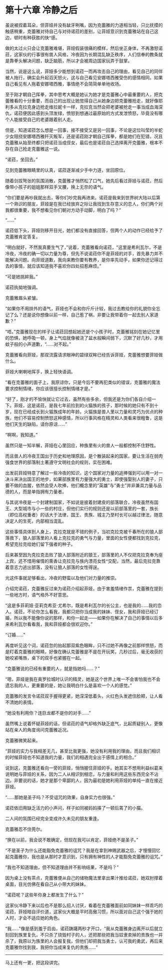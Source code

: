# 第十六章 冷静之后

虽说被捏着耳朵，但菲娅并没有龇牙咧嘴，因为克蕾雅的力道相当轻，只比抚摸的触感稍重，克蕾雅对待自己与对待诺菈的差别，让菲娅意识到克蕾雅站在自己这边，顿时有种获胜的快^感。

做的太过火只会让克蕾雅难堪，菲娅假装很痛的模样，然后坐正身体，不再激怒诺菈，这家伙的行事很有兽人风格，冷夜因为长期混乱缺乏秩序，人们信奉的教条就是靠拳头解决问题，缺乏脑筋，所以才会被周边国家玩弄于鼓掌。

当然，说是这么说，菲娅多少能想到诺菈一而再攻击自己的理由，看见自己的同伴被人拖行，确实会升起滔天怒火，这与自己看见安娜塔西雅受伤的感情相同，如果自己看见有人拖着安娜塔西雅，事情绝不会简简单单地收场。

至于刚才朝自己挥拳，其中思考大概是她认为她才是克蕾雅心中最重要的人，把克蕾雅看的十分重要，而自己的出现让她觉得自己从她身边把克蕾雅抢走，就好像耶利多从克拉克身边抢走维拉妮卡一样，克拉克当然会把老婆被抢走一事当成血海深仇，诺菈便因此感到头顶发绿，愤怒到想通过最原始的方式发泄愤怒，毕竟没有哪个人能接受自己的老婆跟着别人走。

但是，知道诺菈怎么想是一回事，接不接受又是另一回事，不论是这位叫莹的半蛇少女阻挠安娜塔西雅歼灭叛军，还是诺菈刚才朝自己挥拳，都是她们在犯错，况且克蕾雅从始至终都只把诺菈当成侄女，最后也是诺菈自己选择离开克蕾雅，根本不存在自己抢走克蕾雅这一说。

“诺菈，坐回去。”

见到克蕾雅眼睛里的认真，诺菈逐渐减少手中力道，坐回原位。

随着剑拔弩张的氛围消散，克蕾雅才悄然松了口气，她先后看过菲娅与诺菈，然后像带小孩子的姐姐那样双手叉腰，换上无奈的语气。

“你们要是再吵我就出去，等你们吵完我再进来。诺菈是我来到世界树大陆以后第一个熟识的朋友，菲娅是在我已经放弃之际让我找到生存意义的恋人，你们两个对我都很重要，我不想看见你们朝对方动手动脚，明白了吗？”

“……”

诺菈低下头，菲娅则移开目光，她们都没有直接回答，但两个人的动作已经给予了克蕾雅肯定答复。

“明白就好，不然我真要生气了，”说着，克蕾雅看向诺菈，“这里是希利瓦尔，不是冷夜，冷夜的确一切以力量为尊，但先不说诺菈你不是菲娅的对手，首先暴力并不能解决问题。向菲娅道歉，我向来教你要有教养，是你率先动手，如果你还记得过去的事情，就应该知道我不喜欢你四处招惹麻烦。”

“可是她挑衅我。”

诺菈执拗地强调。

克蕾雅眉头紧皱。

“如果你不用排外的语气，菲娅也不会和你斤斤计较，我过去教给你的礼貌你全忘记了么？还是说你想像以前一样，自己惹了祸，非要让我带着你一起去别人家道歉？”

“唔。”克蕾雅现在的样子让诺菈回想起她还是个小孩子时，克蕾雅铭刻在她记忆里的恐惧，她呼吸一顿，身上气焰就像被浇了盆水般瞬间弱下，沉默了好几秒，才用蚊子般的小声道歉，“……对不起。”

克蕾雅看向菲娅，那双流露请求眼神的碧绿双眸已经告诉菲娅，克蕾雅想要菲娅做什么。

菲娅大喇喇地挥手，换上轻快语调。

“看在克蕾雅的面子上，我原谅你，只是今后不要再犯类似的错误，克蕾雅的魔法要求控制情绪，你应该很擅长控制情绪才是。”

“好了，刚才的不愉快就让它过去，虽然有些多余，但我还是为你们各自介绍一下。菲娅，这是诺菈，是我七年前捡到的火猫族的孩子，那时候的她只有不到十岁，现在已经成长到火猫族成年的年龄。火猫族是兽人里以力量和灵巧为优点的种族，他们不容易控制愤怒这种感情，所以行事风格在精灵和人类看来很粗鲁，这是他们天生的缺陷，请你原谅......”

“啊啊，我知道。”

虽然只是一知半解，菲娅在心里回应，种族里有火的兽人一般都控制不住野性。

而且兽人的冷夜王国出于历史和地理原因，是个散装起来的国家，要让生活在弱肉强食世界的部落制土著遵守文明社会的规则，实在困难。

出发前菲娅特意了解过一些冷夜的知识，这个国家对力量的追捧强到可以用一对一决斗来决出国王的地步，如果部族里有力量强大的勇士，即使强娶别人的妻子，只要不做的血腥，依然会受人吹捧，他们概念里的“英雄”与“勇士”并非兼具力量与品德的人，而是单指拥有力量者。

与其说冷夜是一个封建制国家，不如说是披着封建皮的部落联合，冷夜虽然有国王、大型城市与小一些的村庄，但他们实行的规则还是以前部落里的一套，族长（即位高权重者）的话大于法律，国王、贵族、城主乃至村长可以越过律法，随意决定人的生死，内部相当混乱。

这些事情具体到人身上，克拉克就是不错的例子，当初克拉克被千春所在的狼人部落救下，狼人部落里的人看上克拉克的勇气与力量，里面的女性便都找到克拉克，希望克拉克给她们留下强者的种子。

后来甚至因为克拉克击败了狼人部落附近的狼王，部落里的人不仅把克拉克奉为座上宾，还不惜用催情的熏香让克拉克与族内漂亮女性^交配，当然，最后克拉克靠着意志力逃出部落，没有让狼人部落的女性得逞。

光这件事就足够看出，冷夜的野蛮以及他们对力量的推崇。

介绍完诺菈，克蕾雅反过来为诺菈介绍起菲娅，由于害羞情绪作祟，克蕾雅在提到一些地方时，语气格外不好意思。

“这是多菲莉娅·亚莉克希亚·尤希尔，既是希利瓦尔的长公主，也是我的……我的恋人。诺菈，不论你怎么看我，我都只把你当成我的妹妹、侄女，我和菲娅已经订婚，所以我不能像你说的那样，和你一起走——如果你在解决了自己的事情以后多来希利瓦尔看看我，我和菲娅都会很欢迎你。”

“订婚……”

再度听见这个词，诺菈忽的抬起那双紫色眼眸，只不过她不再像之前那样愤怒，而是盯着克蕾雅的眼睛，好像在确认克蕾雅是不是在开玩笑，几秒过后，毫无收获的她咬紧嘴唇，桌下的双手也紧握在一起。

“克蕾雅说的已经有重要的人，就是指她吗……？”

“嗯，菲娅是我在奥罗拉城时认识的精灵，她是这个世界上唯一不会害怕我也不会遗忘我的人，更重要的是，她让我明白什么是喜欢一个人的感觉。”

克蕾雅的发言令诺菈双手握得更紧，她深深低着头，火红色头发遮住脸颊，让人看不清她的表情。

“她没有利用你？连巨龙都不是你的对手……”

虽然嘴上说着怀疑菲娅的话，但诺菈的语气却格外缺乏底气，比起质疑别人，更像站在亲人的角度询问克蕾雅近况。

克蕾雅微笑起来。

“菲娅的实力与我相差无几，甚至比我更强，她没有利用我的理由，而且我们相识的时候菲娅也不知道我的力量，我们的相遇完全出于感情上的相合。”

说到这，克蕾雅还看向一旁的菲娅，悄悄握住菲娅的手。她其实不想用利益纠葛来说明她与菲娅的关系，因为二人从相识到相恋，与力量和利用这些东西完全不沾边。非要说的话，她才是那个卑鄙的人，因为最初是她利用菲娅的单纯一直在接近菲娅。

“……那她是圣子吗？不受诅咒的效果，自身实力也很强。”

诺菈依旧用缺乏活力的小声问，样子如同被妈妈揍了一顿后蔫了的小猫。

二人间的氛围已经完全变成许久未见的朋友重逢。

克蕾雅忍不住莞尔。

“换在以前，我会说不敢确定，但现在我可以肯定，菲娅绝不是圣子。”

“不是圣子为什么还能豁免克蕾雅的诅咒？我是在拿到神赐武器之后，才慢慢回忆起克蕾雅你，我也是从那时才意识到，只有拥有神性的人才能豁免克蕾雅的诅咒。”

“我也不知道理由，但不知道理由并不影响结果，不是吗？”

因为桌上没有茶点，克蕾雅便从自己的储物魔法里拿出果汁推给诺菈，她双肘撑着桌面，目光仿佛在看自己从小带大的妹妹。

“诺菈呢？这些年你身上都发生了什么？”

这家伙冷静下来以后也不是那么招人讨厌，看着在克蕾雅面前如同妹妹一样乖巧的诺菈，菲娅暗自评价道，这家伙大概是平时高傲习惯，所以面对自己这个强于她的人时，才会不适应她的角色。

“我……”像是感到羞于启齿，诺菈踌躇两秒才开口，“我从克蕾雅身边离开以后就立刻回到族里复仇，不只杀了烧毁村子的人，还把那些把我当奴隶卖掉的贵族也一并杀了，我原以为族里的人会报复我，但他们却把我当勇士，认可我的勇武，再后来克蕾雅你找到我，我把你当成来复仇的贵族……”

-----------

马上还有一更，把这段讲完。
